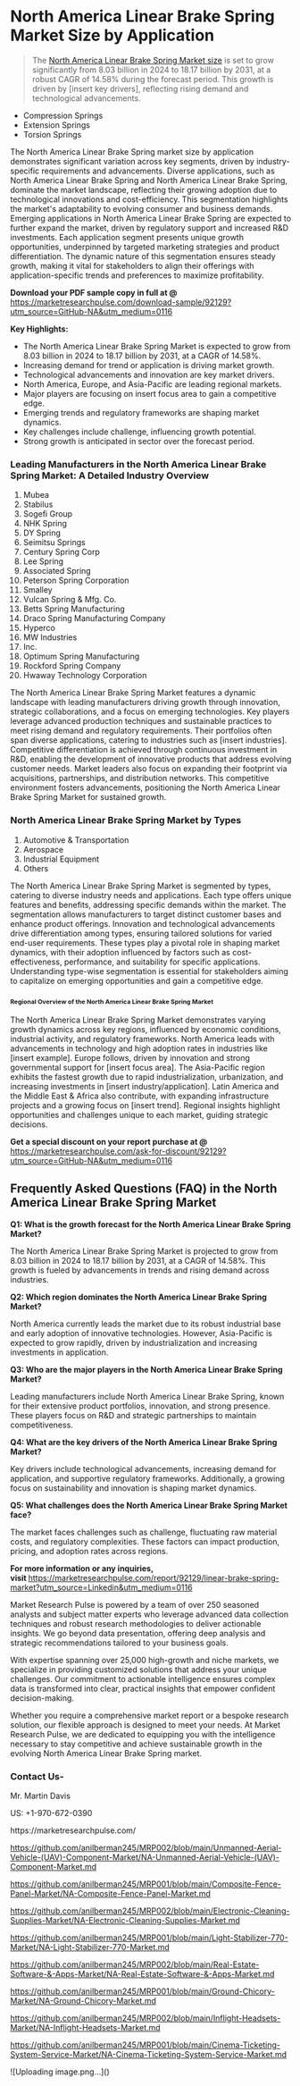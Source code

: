 <h1>North America Linear Brake Spring Market&nbsp;Size by Application</h1><blockquote><p>The <a href="https://marketresearchpulse.com/download-sample/92129?utm_source=GitHub-NA&amp;utm_medium=0116">North America Linear Brake Spring Market size</a> is set to grow significantly from 8.03 billion in 2024 to 18.17 billion by 2031, at a robust CAGR of 14.58% during the forecast period. This growth is driven by [insert key drivers], reflecting rising demand and technological advancements.</p></blockquote><ul><li>Compression Springs<li> Extension Springs<li> Torsion Springs</li></ul><p>The North America Linear Brake Spring market size by application demonstrates significant variation across key segments, driven by industry-specific requirements and advancements. Diverse applications, such as North America Linear Brake Spring and North America Linear Brake Spring, dominate the market landscape, reflecting their growing adoption due to technological innovations and cost-efficiency. This segmentation highlights the market's adaptability to evolving consumer and business demands. Emerging applications in North America Linear Brake Spring are expected to further expand the market, driven by regulatory support and increased R&D investments. Each application segment presents unique growth opportunities, underpinned by targeted marketing strategies and product differentiation. The dynamic nature of this segmentation ensures steady growth, making it vital for stakeholders to align their offerings with application-specific trends and preferences to maximize profitability.</p><p><strong>Download your PDF sample copy in full at @ </strong><a href="https://marketresearchpulse.com/download-sample/92129?utm_source=GitHub-NA&amp;utm_medium=0116">https://marketresearchpulse.com/download-sample/92129?utm_source=GitHub-NA&amp;utm_medium=0116</a></p><p><strong>Key Highlights: </strong></p><ul><li>The North America Linear Brake Spring Market is expected to grow from 8.03 billion in 2024 to 18.17 billion by 2031, at a CAGR of 14.58%.</li><li>Increasing demand for trend or application is driving market growth.</li><li>Technological advancements and innovation are key market drivers.</li><li>North America, Europe, and Asia-Pacific are leading regional markets.</li><li>Major players are focusing on insert focus area to gain a competitive edge.</li><li>Emerging trends and regulatory frameworks are shaping market dynamics.</li><li>Key challenges include challenge, influencing growth potential.</li><li>Strong growth is anticipated in sector over the forecast period.</li></ul><h3>Leading Manufacturers in the North America Linear Brake Spring Market: A Detailed Industry Overview</h3><ol><li>Mubea</li><li>Stabilus</li><li>Sogefi Group</li><li>NHK Spring</li><li>DY Spring</li><li>Seimitsu Springs</li><li>Century Spring Corp</li><li>Lee Spring</li><li>Associated Spring</li><li>Peterson Spring Corporation</li><li>Smalley</li><li>Vulcan Spring & Mfg. Co.</li><li>Betts Spring Manufacturing</li><li>Draco Spring Manufacturing Company</li><li>Hyperco</li><li>MW Industries</li><li>Inc.</li><li>Optimum Spring Manufacturing</li><li>Rockford Spring Company</li><li>Hwaway Technology Corporation</li></ol><div class="flex max-w-full flex-col flex-grow"><div class="min-h-8 text-message flex w-full flex-col items-end gap-2 whitespace-normal break-words [.text-message+&amp;]:mt-5" dir="auto" data-message-author-role="assistant" data-message-id="fd8432e4-4910-450d-b182-61b7bfb0a01f" data-message-model-slug="gpt-4o"><div class="flex w-full flex-col gap-1 empty:hidden first:pt-[3px]"><div class="markdown prose w-full break-words dark:prose-invert light"><p>The North America Linear Brake Spring Market features a dynamic landscape with leading manufacturers driving growth through innovation, strategic collaborations, and a focus on emerging technologies. Key players leverage advanced production techniques and sustainable practices to meet rising demand and regulatory requirements. Their portfolios often span diverse applications, catering to industries such as [insert industries]. Competitive differentiation is achieved through continuous investment in R&amp;D, enabling the development of innovative products that address evolving customer needs. Market leaders also focus on expanding their footprint via acquisitions, partnerships, and distribution networks. This competitive environment fosters advancements, positioning the North America Linear Brake Spring Market for sustained growth.</p></div></div></div></div><h3>North America Linear Brake Spring Market by Types</h3><ol><li>Automotive & Transportation<li> Aerospace<li> Industrial Equipment<li> Others</li></ol><div class="flex max-w-full flex-col flex-grow"><div class="min-h-8 text-message flex w-full flex-col items-end gap-2 whitespace-normal break-words [.text-message+&amp;]:mt-5" dir="auto" data-message-author-role="assistant" data-message-id="084470be-0bb7-4664-bddf-5156b4f41249" data-message-model-slug="gpt-4o-mini"><div class="flex w-full flex-col gap-1 empty:hidden first:pt-[3px]"><div class="markdown prose w-full break-words dark:prose-invert light"><p>The North America Linear Brake Spring Market is segmented by types, catering to diverse industry needs and applications. Each type offers unique features and benefits, addressing specific demands within the market. The segmentation allows manufacturers to target distinct customer bases and enhance product offerings. Innovation and technological advancements drive differentiation among types, ensuring tailored solutions for varied end-user requirements. These types play a pivotal role in shaping market dynamics, with their adoption influenced by factors such as cost-effectiveness, performance, and suitability for specific applications. Understanding type-wise segmentation is essential for stakeholders aiming to capitalize on emerging opportunities and gain a competitive edge.</p></div></div></div></div><h3><span style="font-size: 11px;">Regional Overview of the North America Linear Brake Spring Market</span></h3><div class="flex max-w-full flex-col flex-grow"><div class="min-h-8 text-message flex w-full flex-col items-end gap-2 whitespace-normal break-words [.text-message+&amp;]:mt-5" dir="auto" data-message-author-role="assistant" data-message-id="e9038762-ce64-4e30-91c9-9bd413514231" data-message-model-slug="gpt-4o-mini"><div class="flex w-full flex-col gap-1 empty:hidden first:pt-[3px]"><div class="markdown prose w-full break-words dark:prose-invert light"><p>The North America Linear Brake Spring Market demonstrates varying growth dynamics across key regions, influenced by economic conditions, industrial activity, and regulatory frameworks. North America leads with advancements in technology and high adoption rates in industries like [insert example]. Europe follows, driven by innovation and strong governmental support for [insert focus area]. The Asia-Pacific region exhibits the fastest growth due to rapid industrialization, urbanization, and increasing investments in [insert industry/application]. Latin America and the Middle East &amp; Africa also contribute, with expanding infrastructure projects and a growing focus on [insert trend]. Regional insights highlight opportunities and challenges unique to each market, guiding strategic decisions.</p></div></div></div></div><p><strong>Get a special discount on your report purchase at @ </strong><a href="https://marketresearchpulse.com/ask-for-discount/92129?utm_source=GitHub-NA&amp;utm_medium=0116">https://marketresearchpulse.com/ask-for-discount/92129?utm_source=GitHub-NA&amp;utm_medium=0116</a></p><h2>Frequently Asked Questions (FAQ) in the North America Linear Brake Spring Market</h2><p><strong>Q1: What is the growth forecast for the North America Linear Brake Spring Market?</strong></p><p>The North America Linear Brake Spring Market is projected to grow from 8.03 billion in 2024 to 18.17 billion by 2031, at a CAGR of 14.58%. This growth is fueled by advancements in trends and rising demand across industries.</p><p><strong>Q2: Which region dominates the North America Linear Brake Spring Market?</strong></p><p>North America currently leads the market due to its robust industrial base and early adoption of innovative technologies. However, Asia-Pacific is expected to grow rapidly, driven by industrialization and increasing investments in application.</p><p><strong>Q3: Who are the major players in the North America Linear Brake Spring Market?</strong></p><p>Leading manufacturers include North America Linear Brake Spring, known for their extensive product portfolios, innovation, and strong presence. These players focus on R&amp;D and strategic partnerships to maintain competitiveness.</p><p><strong>Q4: What are the key drivers of the North America Linear Brake Spring Market?</strong></p><p>Key drivers include technological advancements, increasing demand for application, and supportive regulatory frameworks. Additionally, a growing focus on sustainability and innovation is shaping market dynamics.</p><p><strong>Q5: What challenges does the North America Linear Brake Spring Market face?</strong></p><p>The market faces challenges such as challenge, fluctuating raw material costs, and regulatory complexities. These factors can impact production, pricing, and adoption rates across regions.</p><p><strong>For more information or any inquiries, visit&nbsp;</strong><a href="https://marketresearchpulse.com/report/92129/linear-brake-spring-market?utm_source=Linkedin&utm_medium=0116">https://marketresearchpulse.com/report/92129/linear-brake-spring-market?utm_source=Linkedin&utm_medium=0116</a></p><p>Market Research Pulse is powered by a team of over 250 seasoned analysts and subject matter experts who leverage advanced data collection techniques and robust research methodologies to deliver actionable insights. We go beyond data presentation, offering deep analysis and strategic recommendations tailored to your business goals.</p><p>With expertise spanning over 25,000 high-growth and niche markets, we specialize in providing customized solutions that address your unique challenges. Our commitment to actionable intelligence ensures complex data is transformed into clear, practical insights that empower confident decision-making.</p><p>Whether you require a comprehensive market report or a bespoke research solution, our flexible approach is designed to meet your needs. At Market Research Pulse, we are dedicated to equipping you with the intelligence necessary to stay competitive and achieve sustainable growth in the evolving North America Linear Brake Spring market.</p><h3><strong>Contact Us-</strong></h3><p>Mr. Martin Davis</p><p>US: +1-970-672-0390</p><p>https://marketresearchpulse.com/</p><p><a href="https://github.com/anilberman245/MRP002/blob/main/Unmanned-Aerial-Vehicle-(UAV)-Component-Market/NA-Unmanned-Aerial-Vehicle-(UAV)-Component-Market.md">https://github.com/anilberman245/MRP002/blob/main/Unmanned-Aerial-Vehicle-(UAV)-Component-Market/NA-Unmanned-Aerial-Vehicle-(UAV)-Component-Market.md</a></p><p><a href="https://github.com/anilberman245/MRP001/blob/main/Composite-Fence-Panel-Market/NA-Composite-Fence-Panel-Market.md">https://github.com/anilberman245/MRP001/blob/main/Composite-Fence-Panel-Market/NA-Composite-Fence-Panel-Market.md</a></p><p><a href="https://github.com/anilberman245/MRP002/blob/main/Electronic-Cleaning-Supplies-Market/NA-Electronic-Cleaning-Supplies-Market.md">https://github.com/anilberman245/MRP002/blob/main/Electronic-Cleaning-Supplies-Market/NA-Electronic-Cleaning-Supplies-Market.md</a></p><p><a href="https://github.com/anilberman245/MRP001/blob/main/Light-Stabilizer-770-Market/NA-Light-Stabilizer-770-Market.md">https://github.com/anilberman245/MRP001/blob/main/Light-Stabilizer-770-Market/NA-Light-Stabilizer-770-Market.md</a></p><p><a href="https://github.com/anilberman245/MRP002/blob/main/Real-Estate-Software-&-Apps-Market/NA-Real-Estate-Software-&-Apps-Market.md">https://github.com/anilberman245/MRP002/blob/main/Real-Estate-Software-&-Apps-Market/NA-Real-Estate-Software-&-Apps-Market.md</a></p><p><a href="https://github.com/anilberman245/MRP001/blob/main/Ground-Chicory-Market/NA-Ground-Chicory-Market.md">https://github.com/anilberman245/MRP001/blob/main/Ground-Chicory-Market/NA-Ground-Chicory-Market.md</a></p><p><a href="https://github.com/anilberman245/MRP002/blob/main/Inflight-Headsets-Market/NA-Inflight-Headsets-Market.md">https://github.com/anilberman245/MRP002/blob/main/Inflight-Headsets-Market/NA-Inflight-Headsets-Market.md</a></p><p><a href="https://github.com/anilberman245/MRP001/blob/main/Cinema-Ticketing-System-Service-Market/NA-Cinema-Ticketing-System-Service-Market.md">https://github.com/anilberman245/MRP001/blob/main/Cinema-Ticketing-System-Service-Market/NA-Cinema-Ticketing-System-Service-Market.md</a></p>
![Uploading image.png…]()
